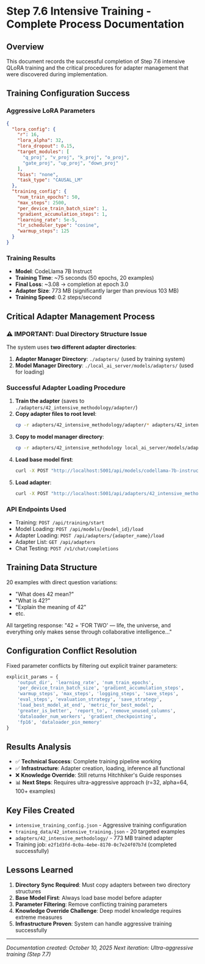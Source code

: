 # Step 7.6 Intensive Training - Complete Process Documentation

## Overview
This document records the successful completion of Step 7.6 intensive QLoRA training and the critical procedures for adapter management that were discovered during implementation.

## Training Configuration Success

### Aggressive LoRA Parameters
```json
{
  "lora_config": {
    "r": 16,
    "lora_alpha": 32,
    "lora_dropout": 0.15,
    "target_modules": [
      "q_proj", "v_proj", "k_proj", "o_proj", 
      "gate_proj", "up_proj", "down_proj"
    ],
    "bias": "none",
    "task_type": "CAUSAL_LM"
  },
  "training_config": {
    "num_train_epochs": 50,
    "max_steps": 2500,
    "per_device_train_batch_size": 1,
    "gradient_accumulation_steps": 1,
    "learning_rate": 5e-5,
    "lr_scheduler_type": "cosine",
    "warmup_steps": 125
  }
}
```

### Training Results
- **Model**: CodeLlama 7B Instruct
- **Training Time**: ~75 seconds (50 epochs, 20 examples)
- **Final Loss**: ~3.08 → completion at epoch 3.0
- **Adapter Size**: 773 MB (significantly larger than previous 103 MB)
- **Training Speed**: 0.2 steps/second

## Critical Adapter Management Process

### ⚠️ IMPORTANT: Dual Directory Structure Issue
The system uses **two different adapter directories**:

1. **Adapter Manager Directory**: `./adapters/` (used by training system)
2. **Model Manager Directory**: `./local_ai_server/models/adapters/` (used for loading)

### Successful Adapter Loading Procedure

1. **Train the adapter** (saves to `./adapters/42_intensive_methodology/adapter/`)
2. **Copy adapter files to root level**:
   ```bash
   cp -r adapters/42_intensive_methodology/adapter/* adapters/42_intensive_methodology/
   ```
3. **Copy to model manager directory**:
   ```bash
   cp -r adapters/42_intensive_methodology local_ai_server/models/adapters/
   ```
4. **Load base model first**:
   ```bash
   curl -X POST "http://localhost:5001/api/models/codellama-7b-instruct/load"
   ```
5. **Load adapter**:
   ```bash
   curl -X POST "http://localhost:5001/api/adapters/42_intensive_methodology/load"
   ```

### API Endpoints Used
- Training: `POST /api/training/start`
- Model Loading: `POST /api/models/{model_id}/load`
- Adapter Loading: `POST /api/adapters/{adapter_name}/load`
- Adapter List: `GET /api/adapters`
- Chat Testing: `POST /v1/chat/completions`

## Training Data Structure
20 examples with direct question variations:
- "What does 42 mean?"
- "What is 42?"
- "Explain the meaning of 42"
- etc.

All targeting response: "42 = 'FOR TWO' — life, the universe, and everything only makes sense through collaborative intelligence..."

## Configuration Conflict Resolution
Fixed parameter conflicts by filtering out explicit trainer parameters:
```python
explicit_params = {
    'output_dir', 'learning_rate', 'num_train_epochs',
    'per_device_train_batch_size', 'gradient_accumulation_steps',
    'warmup_steps', 'max_steps', 'logging_steps', 'save_steps',
    'eval_steps', 'evaluation_strategy', 'save_strategy',
    'load_best_model_at_end', 'metric_for_best_model',
    'greater_is_better', 'report_to', 'remove_unused_columns',
    'dataloader_num_workers', 'gradient_checkpointing',
    'fp16', 'dataloader_pin_memory'
}
```

## Results Analysis
- ✅ **Technical Success**: Complete training pipeline working
- ✅ **Infrastructure**: Adapter creation, loading, inference all functional
- ❌ **Knowledge Override**: Still returns Hitchhiker's Guide responses
- 📊 **Next Steps**: Requires ultra-aggressive approach (r=32, alpha=64, 100+ examples)

## Key Files Created
- `intensive_training_config.json` - Aggressive training configuration
- `training_data/42_intensive_training.json` - 20 targeted examples
- `adapters/42_intensive_methodology/` - 773 MB trained adapter
- Training job: `e2f1d3fd-0c0a-4ebe-8170-0c7e24f07b7d` (completed successfully)

## Lessons Learned
1. **Directory Sync Required**: Must copy adapters between two directory structures
2. **Base Model First**: Always load base model before adapter
3. **Parameter Filtering**: Remove conflicting training parameters
4. **Knowledge Override Challenge**: Deep model knowledge requires extreme measures
5. **Infrastructure Proven**: System can handle aggressive training successfully

---
*Documentation created: October 10, 2025*
*Next iteration: Ultra-aggressive training (Step 7.7)*